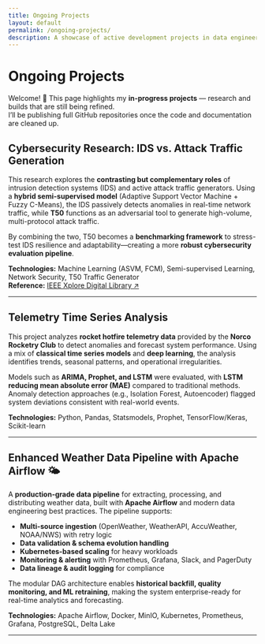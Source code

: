 ```yaml
---
title: Ongoing Projects
layout: default
permalink: /ongoing-projects/
description: A showcase of active development projects in data engineering, aerospace systems, and cybersecurity
---
```


# Ongoing Projects  

Welcome! 👋 This page highlights my **in-progress projects** — research and builds that are still being refined.  
I’ll be publishing full GitHub repositories once the code and documentation are cleaned up.  

## Cybersecurity Research: IDS vs. Attack Traffic Generation

This research explores the **contrasting but complementary roles** of intrusion detection systems (IDS) and active attack traffic generators. Using a **hybrid semi-supervised model** (Adaptive Support Vector Machine + Fuzzy C-Means), the IDS passively detects anomalies in real-time network traffic, while **T50** functions as an adversarial tool to generate high-volume, multi-protocol attack traffic.  

By combining the two, T50 becomes a **benchmarking framework** to stress-test IDS resilience and adaptability—creating a more **robust cybersecurity evaluation pipeline**.  

**Technologies:** Machine Learning (ASVM, FCM), Semi-supervised Learning, Network Security, T50 Traffic Generator  
**Reference:** [IEEE Xplore Digital Library ↗](https://ieeexplore.ieee.org/document/8058397/citations#citations)

---

## Telemetry Time Series Analysis

This project analyzes **rocket hotfire telemetry data** provided by the **Norco Rocketry Club** to detect anomalies and forecast system performance. Using a mix of **classical time series models** and **deep learning**, the analysis identifies trends, seasonal patterns, and operational irregularities.  

Models such as **ARIMA, Prophet, and LSTM** were evaluated, with **LSTM reducing mean absolute error (MAE)** compared to traditional methods. Anomaly detection approaches (e.g., Isolation Forest, Autoencoder) flagged system deviations consistent with real-world events.  

**Technologies:** Python, Pandas, Statsmodels, Prophet, TensorFlow/Keras, Scikit-learn  

---

## Enhanced Weather Data Pipeline with Apache Airflow 🌤️

A **production-grade data pipeline** for extracting, processing, and distributing weather data, built with **Apache Airflow** and modern data engineering best practices. The pipeline supports:  

- **Multi-source ingestion** (OpenWeather, WeatherAPI, AccuWeather, NOAA/NWS) with retry logic  
- **Data validation & schema evolution handling**  
- **Kubernetes-based scaling** for heavy workloads  
- **Monitoring & alerting** with Prometheus, Grafana, Slack, and PagerDuty  
- **Data lineage & audit logging** for compliance  

The modular DAG architecture enables **historical backfill, quality monitoring, and ML retraining**, making the system enterprise-ready for real-time analytics and forecasting.  

**Technologies:** Apache Airflow, Docker, MinIO, Kubernetes, Prometheus, Grafana, PostgreSQL, Delta Lake  

---

